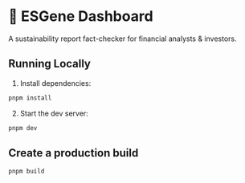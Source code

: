 # 🍃 ESGene Dashboard

A sustainability report fact-checker for financial analysts & investors.

## Running Locally

1. Install dependencies:

```sh
pnpm install
```

2. Start the dev server:

```sh
pnpm dev
```

## Create a production build

```sh
pnpm build
```
